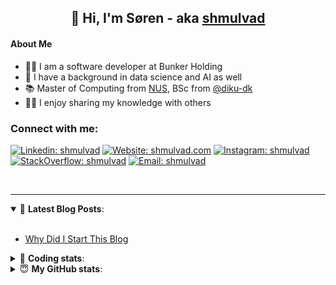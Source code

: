 <h2 align="center">
	👋 Hi, I'm Søren - aka <a href="https://shmulvad.com">shmulvad</a>
</h2>

#### About Me
- 👨‍💻 I am a software developer at Bunker Holding
- 🤖 I have a background in data science and AI as well
- 📚 Master of Computing from [NUS], BSc from [@diku-dk]
- 👨‍🏫 I enjoy sharing my knowledge with others

### Connect with me:

[![Linkedin: shmulvad](https://img.shields.io/badge/shmulvad-blue?style=flat&logo=Linkedin&logoColor=white)][linkedin]
[![Website: shmulvad.com](https://img.shields.io/badge/shmulvad.com-47CCCC?&style=flat&logo=Google-Chrome&logoColor=white)][website]
[![Instagram: shmulvad](https://img.shields.io/badge/-@shmulvad-purple?style=flat&logo=Instagram&logoColor=white)][instagram]
[![StackOverflow: shmulvad](https://img.shields.io/badge/shmulvad-FE7A16?style=flat&logo=stack-overflow&logoColor=white)][stackOverflow]
[![Email: shmulvad](https://img.shields.io/badge/shmulvad-D14836?style=flat&logo=gmail&logoColor=white)][mail]

<br />

---

<details open>
 <summary>📕 <b>Latest Blog Posts</b>: </summary>

<br>

<!-- BLOG-POST-LIST:START -->
- [Why Did I Start This Blog](https://shmulvad.com/blog/why-did-start-this-blog)
<!-- BLOG-POST-LIST:END -->

</details>

<!-- --- -->

<details>
 <summary>🤖 <b>Coding stats</b>: </summary>

<br>

NOTE: Doesn't track coding at work.

<!--START_SECTION:waka-->
![Code Time](http://img.shields.io/badge/Code%20Time-3%2C133%20hrs%2030%20mins-blue)

**I'm an Early 🐤** 

```text
🌞 Morning                2346 commits        ██████░░░░░░░░░░░░░░░░░░░   24.62 % 
🌆 Daytime                3405 commits        █████████░░░░░░░░░░░░░░░░   35.74 % 
🌃 Evening                2692 commits        ███████░░░░░░░░░░░░░░░░░░   28.25 % 
🌙 Night                  1085 commits        ███░░░░░░░░░░░░░░░░░░░░░░   11.39 % 
```


📊 **This Week I Spent My Time On** 

```text
💬 Programming Languages: 
Other                    16 mins             ██████████████░░░░░░░░░░░   57.53 % 
Bash                     5 mins              █████░░░░░░░░░░░░░░░░░░░░   18.31 % 
Python                   4 mins              ████░░░░░░░░░░░░░░░░░░░░░   15.55 % 
CSV                      2 mins              ██░░░░░░░░░░░░░░░░░░░░░░░   07.84 % 
Git Config               0 secs              ░░░░░░░░░░░░░░░░░░░░░░░░░   00.77 % 

🔥 Editors: 
Zsh                      16 mins             ██████████████░░░░░░░░░░░   57.53 % 
VS Code                  9 mins              █████████░░░░░░░░░░░░░░░░   34.63 % 
Sublime Text             2 mins              ██░░░░░░░░░░░░░░░░░░░░░░░   07.84 % 

🐱‍💻 Projects: 
km24-core                24 mins             █████████████████████░░░░   85.91 % 
Unknown Project          2 mins              ██░░░░░░░░░░░░░░░░░░░░░░░   07.84 % 
bin                      1 min               █░░░░░░░░░░░░░░░░░░░░░░░░   05.09 % 
dotfiles                 0 secs              ░░░░░░░░░░░░░░░░░░░░░░░░░   00.77 % 
Terminal                 0 secs              ░░░░░░░░░░░░░░░░░░░░░░░░░   00.39 % 
```


 Last Updated on 06/09/2025 18:46:23 UTC
<!--END_SECTION:waka-->

</details>

<!-- --- -->

<details>
 <summary>😇 <b>My GitHub stats</b>: </summary>

<br>

<img align="left" alt="shmulvad's Github Stats" src="https://github-readme-stats.vercel.app/api?username=shmulvad&show_icons=true&hide_border=true" />

</details>



[website]: https://shmulvad.com
[linkedin]: https://linkedin.com/in/shmulvad
[instagram]: https://instagram.com/shmulvad
[stackOverflow]: https://stackoverflow.com/users/9248793/shmulvad
[mail]: mailto:shmulvad@gmail.com
[@diku-dk]: https://github.com/diku-dk
[github]: https://github.com/shmulvad
[NUS]: https://www.nus.edu.sg
